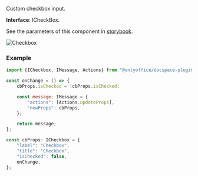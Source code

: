 Custom checkbox input.

**Interface**: ICheckBox.

See the parameters of this component in [storybook](https://storybook.onlyoffice.io/?path=/docs/components-checkbox--docs).

![Checkbox](/assets/images/docspace/checkbox.png)

### Example

``` javascript
import {ICheckbox, IMessage, Actions} from "@onlyoffice/docspace-plugin-sdk";

const onChange = () => {
    cbProps.isChecked = !cbProps.isChecked;

    const message: IMessage = {
        "actions": [Actions.updateProps],
        "newProps": cbProps,
    };

    return message;
};

const cbProps: ICheckbox = {
    "label": "Checkbox",
    "title": "Checkbox",
    "isChecked": false,
    onChange,
};
```
